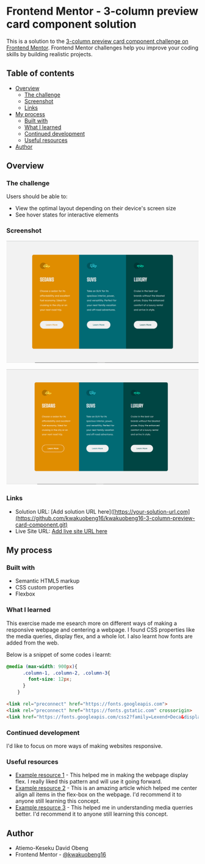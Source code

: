 # Frontend Mentor - 3-column preview card component solution

This is a solution to the [3-column preview card component challenge on Frontend Mentor](https://www.frontendmentor.io/challenges/3column-preview-card-component-pH92eAR2-). Frontend Mentor challenges help you improve your coding skills by building realistic projects. 

## Table of contents

- [Overview](#overview)
  - [The challenge](#the-challenge)
  - [Screenshot](#screenshot)
  - [Links](#links)
- [My process](#my-process)
  - [Built with](#built-with)
  - [What I learned](#what-i-learned)
  - [Continued development](#continued-development)
  - [Useful resources](#useful-resources)
- [Author](#author)


## Overview

### The challenge

Users should be able to:

- View the optimal layout depending on their device's screen size
- See hover states for interactive elements

### Screenshot

![](./images/Screenshot%20(1).png)

![](./images/Screenshot%20(2).png)

### Links

- Solution URL: [Add solution URL here]([https://your-solution-url.com](https://github.com/kwakuobeng16/kwakuobeng16-3-column-preview-card-component.git)
- Live Site URL: [Add live site URL here](https://your-live-site-url.com)

## My process

### Built with

- Semantic HTML5 markup
- CSS custom properties
- Flexbox

### What I learned

This exercise made me esearch more on different ways of making a responsive webpage and centering a webpage. I found CSS properties like the media queries, display flex, and a whole lot. I also learnt how fonts are added from the web.

Below is a snippet of some codes i learnt:

```css
@media (max-width: 900px){
      .column-1, .column-2, .column-3{
        font-size: 12px;
      }
    }
```

```html
<link rel="preconnect" href="https://fonts.googleapis.com">
<link rel="preconnect" href="https://fonts.gstatic.com" crossorigin>
<link href="https://fonts.googleapis.com/css2?family=Lexend+Deca&display=swap" rel="stylesheet">
```

### Continued development

I'd like to focus on more ways of making websites responsive.

### Useful resources

- [Example resource 1](https://www.w3schools.com/css/css3_flexbox_responsive.asp) - This helped me in making the webpage display flex. I really liked this pattern and will use it going forward.
- [Example resource 2](https://developer.mozilla.org/en-US/docs/Web/CSS/CSS_flexible_box_layout/Aligning_items_in_a_flex_container) - This is an amazing article which helped me center align all items in the flex-box on the webpage. I'd recommend it to anyone still learning this concept.
- [Example resource 3](https://developer.mozilla.org/en-US/docs/Learn_web_development/Core/CSS_layout/Media_queries) - This helped me in understanding media querries better. I'd recommend it to anyone still learning this concept.


## Author

- Atiemo-Keseku David Obeng
- Frontend Mentor - [@kwakuobeng16](https://www.frontendmentor.io/profile/kwakuobeng16)

